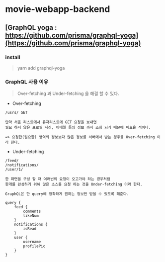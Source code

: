 # movie-webapp-backend

## [GraphQL yoga : https://github.com/prisma/graphql-yoga](https://github.com/prisma/graphql-yoga)

### install

> yarn add graphql-yoga

### GraphQL 사용 이유

> Over-fetching 과 Under-fetching 을 해결 할 수 있다.

-   Over-fetching

```
/usrs/ GET

만약 처음 리스트에서 유저리스트에 GET 요청을 보내면
필요 하지 않은 프로필 사진, 이메일 등의 정보 까지 조회 되기 때문에 비효율 적이다.

=> 요청한(필요한) 영역의 정보보다 많은 정보를 서버에서 받는 경우를 Over-fetching 이라 한다.
```

-   Under-fetching

```
/feed/
/notifications/
/user/1/

한 화면을 구성 할 때 여러번의 요청이 오고가야 하는 경우처럼
한개를 완성하기 위해 많은 소스를 요청 하는 것을 Under-fetching 이라 한다.
```

`GraphQL은 한 query에 정확하게 원하는 정보만 받을 수 있도록 해준다.`

```
query {
    feed {
        comments
        likeNum
    }
    notifications {
        isRead
    }
    user {
        username
        profilePic
    }
}
```
